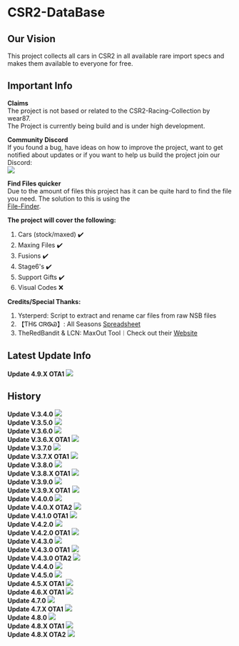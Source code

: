 # CSR2-DataBase
## Our Vision<br>
This project collects all cars in CSR2 in all available rare import specs and makes them available to everyone for free.<br>

## Important Info
**Claims**<br>
The project is not based or related to the CSR2-Racing-Collection by wear87.<br>
The Project is currently being build and is under high development.<br>

**Community Discord**<br>
If you found a bug, have ideas on how to improve the project, want to get notified about updates or if you want to help us build the project join our Discord:<br>
[![](https://cdn.discordapp.com/attachments/904024380370223114/904025176671420466/dc_logo_256x.png)](https://discord.gg/GRepTF4Jv5)<br>

**Find Files quicker**<br>
Due to the amount of files this project has it can be quite hard to find the file you need. The solution to this is using the<br> [File-Finder](https://github.com/Nitro4CSR/CSR2-DataBase/find/Everything).<br>
 
**The project will cover the following:**<br>
1. Cars (stock/maxed) ✔️<br>
2. Maxing Files ✔️<br>
3. Fusions ✔️<br>
4. Stage6's ✔️<br>
5. Support Gifts ✔️<br>
6. Visual Codes ❌<br>

**Credits/Special Thanks:**<br>
1. Ysterperd: Script to extract and rename car files from raw NSB files
2. 【ƬHᏋ ᏣᏒᏫᏊ】: All Seasons [Spreadsheet](https://docs.google.com/spreadsheets/d/1_QvcjyGz9PW48iybbU2AxWcoW6VHJMIj9vohwlYQKBg)<br>
3. TheRedBandit & LCN: MaxOut Tool︱Check out their [Website](https://nsb.lcn-innovation.dk/)

## Latest Update Info
**Update 4.9.X OTA1**
![](https://cdn.discordapp.com/attachments/904024380370223114/1205838840703754281/4.9.X_OTA1.png?size=4096)
## History
**Update V.3.4.0**
![](https://media.discordapp.net/attachments/904024380370223114/993865438767358043/3.4.0.png?size=4096)
 <br>
**Update V.3.5.0**
![](https://cdn.discordapp.com/attachments/904024380370223114/993865487480016936/3.5.0.png?size=4096)
<br>
**Update V.3.6.0**
![](https://cdn.discordapp.com/attachments/904024380370223114/993865531901878332/3.6.0.png?size=4096)
<br>
**Update V.3.6.X OTA1**
![](https://cdn.discordapp.com/attachments/904024380370223114/993865585685450862/3.6.X_OTA1.png?size=4096)
<br>
**Update V.3.7.0**
![](https://cdn.discordapp.com/attachments/904024380370223114/993865627070648431/3.7.0.png?size=4096)
<br>
**Update V.3.7.X OTA1**
![](https://cdn.discordapp.com/attachments/904024380370223114/993865695349715076/3.7.X_OTA1.png?size=4096)
<br>
**Update V.3.8.0**
![](https://cdn.discordapp.com/attachments/904024380370223114/993865747199692930/3.8.0.png?size=4096)
<br>
**Update V.3.8.X OTA1**
![](https://cdn.discordapp.com/attachments/904024380370223114/993865797615222854/3.8.X_OTA1.png?size=4096)
<br>
**Update V.3.9.0**
![](https://cdn.discordapp.com/attachments/904024380370223114/993865838841036860/3.9.0.png?size=4096)
<br>
**Update V.3.9.X OTA1**
![](https://cdn.discordapp.com/attachments/904024380370223114/993865888946204802/3.9.X_OTA1.png?size=4096)
<br>
**Update V.4.0.0**
![](https://cdn.discordapp.com/attachments/904024380370223114/993865940884271226/4.0.0.png?size=4096)
<br>
**Update V.4.0.X OTA2**
![](https://cdn.discordapp.com/attachments/904024380370223114/1006255340884607077/4.0.x_OTA2.png?size=4096)
<br>
**Update V.4.1.0 OTA1**
![](https://cdn.discordapp.com/attachments/904024380370223114/1020611242878058536/4.1.0_OTA1.png?size=4096)
<br>
**Update V.4.2.0**
![](https://cdn.discordapp.com/attachments/904024380370223114/1028018750588465246/4.2.0.png?size=4096)
<br>
**Update V.4.2.0 OTA1**
![](https://cdn.discordapp.com/attachments/904024380370223114/1035944592635338824/4.2.0_OTA1.png?size=4096)
<br>
**Update V.4.3.0**
![](https://cdn.discordapp.com/attachments/904024380370223114/1083114739678318702/4.3.0.png?size=4096)
<br>
**Update V.4.3.0 OTA1**
![](https://cdn.discordapp.com/attachments/904024380370223114/1051180838211047534/4.3.0_OTA1.png?size=4096)
<br>
**Update V.4.3.0 OTA2**
![](https://cdn.discordapp.com/attachments/904024380370223114/1071391733029544038/4.3.0_OTA2.png?size=4096)
<br>
**Update V.4.4.0**
![](https://cdn.discordapp.com/attachments/904024380370223114/1083114530101526711/4.4.0.png?size=4096)
<br>
**Update V.4.5.0**
![](https://cdn.discordapp.com/attachments/904024380370223114/1104398869384659095/4.5.0.png?size=4096)
<br>
**Update 4.5.X OTA1**
![](https://cdn.discordapp.com/attachments/904024380370223114/1144691717052846141/4.5.0_OTA1.png?size=4096)
<br>
**Update 4.6.X OTA1**
![](https://cdn.discordapp.com/attachments/904024380370223114/1139236953313771520/4.6.0_OTA1.png?size=4096)
<br>
**Update 4.7.0**
![](https://cdn.discordapp.com/attachments/904024380370223114/1183415118512541847/4.7.0.png?size=4096)
<br>
**Update 4.7.X OTA1**
![](https://cdn.discordapp.com/attachments/904024380370223114/1167796742016741487/4.7.0_OTA1.png?size=4096)
<br>
**Update 4.8.0**
![](https://cdn.discordapp.com/attachments/904024380370223114/1167796798518214736/4.8.0.png?size=4096)
<br>
**Update 4.8.X OTA1**
![](https://cdn.discordapp.com/attachments/904024380370223114/1183413455731044503/4.8.0_OTA1.png?size=4096)
<br>
**Update 4.8.X OTA2**
![](https://cdn.discordapp.com/attachments/904024380370223114/1196159564937183242/4.8.X_OTA2.png?size=4096)
<br>